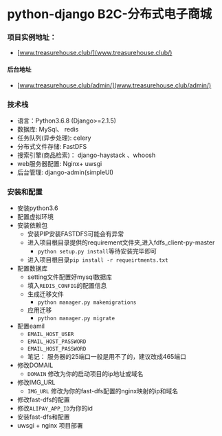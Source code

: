 # python-django B2C-分布式电子商城

### 项目实例地址：
   * [www.treasurehouse.club/](www.treasurehouse.club/)
####  后台地址
   * [www.treasurehouse.club/admin/](www.treasurehouse.club/admin/)
###  技术栈
* 语言：Python3.6.8  (Django>=2.1.5)
* 数据库: MySql、 redis
* 任务队列(异步处理): celery
* 分布式文件存储: FastDFS
* 搜索引擎(商品检索)： django-haystack 、whoosh
* web服务器配置: Nginx+ uwsgi
* 后台管理: django-admin(simpleUI)


###  安装和配置
* 安装python3.6
* 配置虚拟环境
* 安装依赖包  
    * 安装PIP安装FASTDFS可能会有异常
    * 进入项目根目录提供的requirement文件夹,进入fdfs_client-py-master
        * `python setup.py install`等待安装完毕即可
    * 进入项目根目录`pip install -r requeirtments.txt`
* 配置数据库
    * setting文件配置好mysql数据库
    * 填入`REDIS_CONFIG`的配置信息
    * 生成迁移文件
        * `python manager.py makemigrations`
    * 应用迁移
        * `python manager.py migrate`
* 配置eamil
    * `EMAIL_HOST_USER`
    * `EMAIL_HOST_PASSWORD`
    * `EMAIL_HOST_PASSWORD`
    * 笔记：
            服务器的25端口一般是用不了的，建议改成465端口
* 修改DOMAIL
    * `DOMAIN` 修改为你的启动项目的ip地址或域名
* 修改IMG_URL
    * `IMG_URL` 修改为你的fast-dfs配置的nginx映射的ip和域名
* 修改fast-dfs的配置
* 修改`ALIPAY_APP_ID`为你的id
* 安装fast-dfs和配置
* uwsgi + nginx 项目部署
